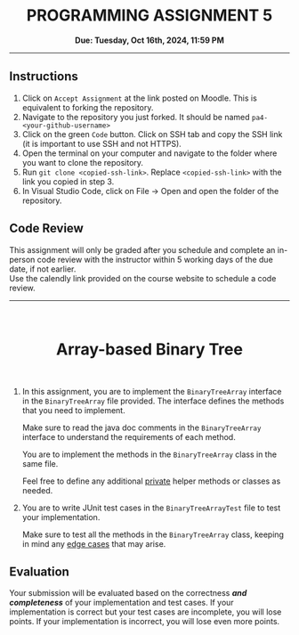 
<center><h1>PROGRAMMING ASSIGNMENT 5</h1>

**Due: Tuesday, Oct 16th, 2024, 11:59 PM**</center>

---
## **Instructions**
1. Click on `Accept Assignment` at the link posted on Moodle. This is equivalent to forking the repository.</font>
2. Navigate to the repository you just forked. It should be named `pa4-<your-github-username>`
3. Click on the green `Code` button. Click on SSH tab and copy the SSH link (it is important to use SSH and not HTTPS).
4. Open the terminal on your computer and navigate to the folder where you want to clone the repository.
5. Run `git clone <copied-ssh-link>`. Replace `<copied-ssh-link>` with the link you copied in step 3.
6. In Visual Studio Code, click on File -> Open and open the folder of the repository. 

## **Code Review**
This assignment will only be graded after you schedule and complete an in-person code review 
with the instructor within 5 working days of the due date, if not earlier. \
Use the calendly link provided on the course website to schedule a code review.

---

<br/>
<h1><center>Array-based Binary Tree</h1></center>

<br/>

1. In this assignment, you are to implement the `BinaryTreeArray` interface in the `BinaryTreeArray` file provided. The interface defines the methods that you need to implement. 

    Make sure to read the java doc comments in the `BinaryTreeArray` interface to understand the requirements of each method.

    You are to implement the methods in the `BinaryTreeArray` class in the same file. 

    Feel free to define any additional <u>private</u> helper methods or classes as needed. 

2. You are to write JUnit test cases in the `BinaryTreeArrayTest` file to test your implementation.

    Make sure to test all the methods in the `BinaryTreeArray` class, keeping in mind any <u>edge cases</u> that may arise.

## Evaluation

Your submission will be evaluated based on the correctness **_and completeness_** of your implementation and test cases. If your implementation is correct but your test cases are incomplete, you will lose points. If your implementation is incorrect, you will lose even more points.

